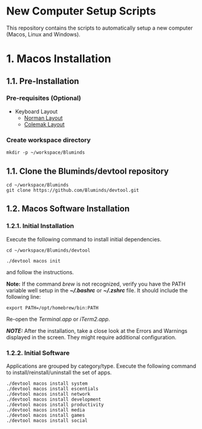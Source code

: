 # New Computer Setup Scripts
This repository contains the scripts to automatically setup a new computer (Macos, Linux and Windows).

# 1. Macos Installation

## 1.1. Pre-Installation

### Pre-requisites (Optional)
* Keyboard Layout
    * [Norman Layout](https://normanlayout.info/)
    * [Colemak Layout](https://colemak.com/)


### Create workspace directory

```
mkdir -p ~/workspace/Bluminds
```

## 1.1. Clone the Bluminds/devtool repository

```
cd ~/workspace/Bluminds
git clone https://github.com/Bluminds/devtool.git
```

## 1.2. Macos Software Installation
### 1.2.1. Initial Installation

Execute the following command to install initial dependencies.

```
cd ~/workspace/Bluminds/devtool
```

```
./devtool macos init
```
and follow the instructions.

**Note:** If the command *brew* is not recognized, verify you have the PATH variable well setup in the ***~/.bashrc*** or ***~/.zshrc*** file. It should include the following line:

```
export PATH=/opt/homebrew/bin:PATH
```

Re-open the *Terminal.app* or *iTerm2.app*.

***NOTE:*** After the installation, take a close look at the Errors and Warnings displayed in the screen. They might require additional configuration. 

### 1.2.2. Initial Software

Applications are grouped by category/type. Execute the following command to install/reinstall/uninstall the set of apps.

```
./devtool macos install system
./devtool macos install escentials
./devtool macos install network
./devtool macos install development
./devtool macos install productivity
./devtool macos install media
./devtool macos install games
./devtool macos install social
```